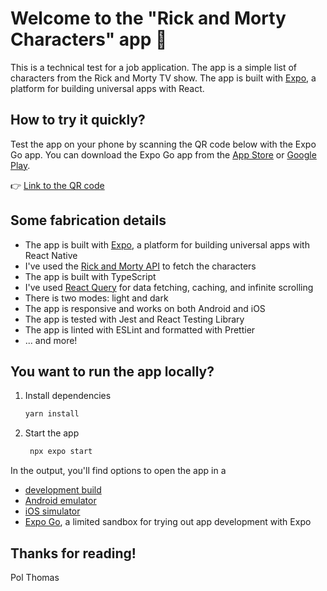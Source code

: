 # Welcome to the "Rick and Morty Characters" app 👋

This is a technical test for a job application. The app is a simple list of characters from the Rick and Morty TV show. The app is built with [Expo](https://expo.dev/), a platform for building universal apps with React.


## How to try it quickly?

Test the app on your phone by scanning the QR code below with the Expo Go app. You can download the Expo Go app from the [App Store](https://apps.apple.com/app/apple-store/id982107779) or [Google Play](https://play.google.com/store/apps/details?id=host.exp.exponent).

👉 [Link to the QR code](https://expo.dev/preview/update?message=feat%3A%20add%20design%20improvement&updateRuntimeVersion=1.0.0&createdAt=2024-05-16T14%3A17%3A41.046Z&slug=exp&projectId=130ea482-67df-4401-b45e-6be59a24688a&group=cb309f1e-126d-429d-be5b-4efc92d6717e)


## Some fabrication details

- The app is built with [Expo](https://expo.dev/), a platform for building universal apps with React Native
- I've used the [Rick and Morty API](https://rickandmortyapi.com/) to fetch the characters
- The app is built with TypeScript
- I've used [React Query](https://react-query.tanstack.com/) for data fetching, caching, and infinite scrolling
- There is two modes: light and dark
- The app is responsive and works on both Android and iOS
- The app is tested with Jest and React Testing Library
- The app is linted with ESLint and formatted with Prettier
- ... and more!


## You want to run the app locally?

1. Install dependencies

   ```bash
   yarn install
   ```

2. Start the app

   ```bash
    npx expo start
   ```

In the output, you'll find options to open the app in a

- [development build](https://docs.expo.dev/develop/development-builds/introduction/)
- [Android emulator](https://docs.expo.dev/workflow/android-studio-emulator/)
- [iOS simulator](https://docs.expo.dev/workflow/ios-simulator/)
- [Expo Go](https://expo.dev/go), a limited sandbox for trying out app development with Expo

## Thanks for reading! 
Pol Thomas

